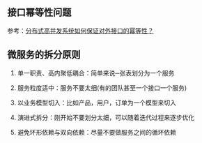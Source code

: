 ## 接口幂等性问题

参考：[分布式高并发系统如何保证对外接口的幂等性？](https://www.zhihu.com/question/27744795) 



## 微服务的拆分原则

1. 单一职责、高内聚低耦合：简单来说─张表划分为一个服务

2. 服务粒度适中：服务不要太细(有的团队甚至一个接口一个服务)

3. 以业务模型切入：比如产品，用户，订单为一个模型来切入

4. 演进式拆分：刚开始不要划分太细，可以随着迭代过程来逐步优化

5. 避免环形依赖与双向依赖：尽量不要做服务之间的循环依赖

